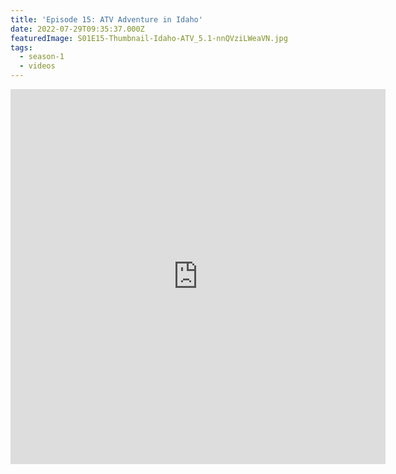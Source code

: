 ```yaml
---
title: 'Episode 15: ATV Adventure in Idaho'
date: 2022-07-29T09:35:37.000Z
featuredImage: S01E15-Thumbnail-Idaho-ATV_5.1-nnQVziLWeaVN.jpg
tags:
  - season-1
  - videos
---
```

<iframe  allowfullscreen="true" title="ATV Adventure in Idaho | Episode 15 | Full Time RV Travels" width="600" height="600" src="https://www.youtube.com/embed/ixV8CqJkY9w?feature=oembed&amp;color=red&amp;rel=1&amp;controls=1&amp;fs=1&amp;iv_load_policy=0&amp;autoplay=0&amp;modestbranding=0&amp;cc_load_policy=0&amp;playsinline=1" frameborder="0" allow="accelerometer; encrypted-media;accelerometer;autoplay;clipboard-write;gyroscope;picture-in-picture clipboard-write; encrypted-media; gyroscope; picture-in-picture; web-share" referrerpolicy="strict-origin-when-cross-origin"></iframe>
